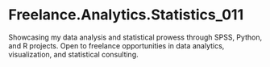 # Freelance.Analytics.Statistics_011
Showcasing my data analysis and statistical prowess through SPSS, Python, and R projects. Open to freelance opportunities in data analytics, visualization, and statistical consulting.
